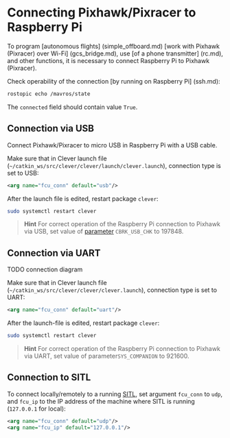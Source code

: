 Connecting Pixhawk/Pixracer to Raspberry Pi
===

To program [autonomous flights] (simple_offboard.md) [work with Pixhawk (Pixracer) over Wi-Fi] (gcs_bridge.md), use [of a phone transmitter] (rc.md), and other functions, it is necessary to connect Raspberry Pi to Pixhawk (Pixracer).

Check operability of the connection [by running on Raspberry Pi] (ssh.md):

```bash
rostopic echo /mavros/state
```

The `connected` field should contain value `True`.

Connection via USB
---

Connect Pixhawk/Pixracer to micro USB in Raspberry Pi with a USB cable.

Make sure that in Clever launch file (`~/catkin_ws/src/clever/clever/launch/clever.launch`), connection type is set to USB:

```xml
<arg name="fcu_conn" default="usb"/>
```

After the launch file is edited, restart package `clever`:

```bash
sudo systemctl restart clever
```

> **Hint** For correct operation of the Raspberry Pi connection to Pixhawk via USB, set value of [parameter](px4_parameters.md) `CBRK_USB_CHK` to 197848.

Connection via UART
---

TODO connection diagram

Make sure that in Clever launch file (`~/catkin_ws/src/clever/clever/clever.launch`), connection type is set to UART:

```xml
<arg name="fcu_conn" default="uart"/>
```

After the launch-file is edited, restart package `clever`:

```bash
sudo systemctl restart clever
```

> **Hint** For correct operation of the Raspberry Pi connection to Pixhawk via UART, set value of parameter`SYS_COMPANION` to 921600.

Connection to SITL
---

To connect locally/remotely to a running [SITL](sitl.md), set argument `fcu_conn` to `udp`, and `fcu_ip` to the IP address of the machine where SITL is running (`127.0.0.1` for local):

```xml
<arg name="fcu_conn" default="udp"/>
<arg name="fcu_ip" default="127.0.0.1"/>
```
